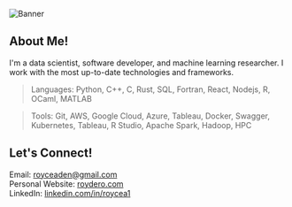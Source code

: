 ![Banner](https://roycearoc.github.io/Personal-Website/images/banner.png)
## About Me!
I'm a data scientist, software developer, and machine learning researcher. I work with the most up-to-date technologies and frameworks. 

> Languages: Python, C++, C, Rust, SQL, Fortran, React, Nodejs, R, OCaml, MATLAB

> Tools: Git, AWS, Google Cloud, Azure, Tableau, Docker, Swagger, Kubernetes, Tableau, R Studio, Apache Spark, Hadoop, HPC

## Let's Connect!
Email: [royceaden@gmail.com](mailto:royceaden@gmail.com)  
Personal Website: [roydero.com](https://www.roydero.com)  
LinkedIn: [linkedin.com/in/roycea1](https://www.linkedin.com/in/roycea1/)  
